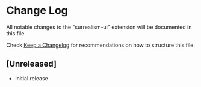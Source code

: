 # Change Log

All notable changes to the "surrealism-ui" extension will be documented in this file.

Check [Keep a Changelog](http://keepachangelog.com/) for recommendations on how to structure this file.

## [Unreleased]

- Initial release